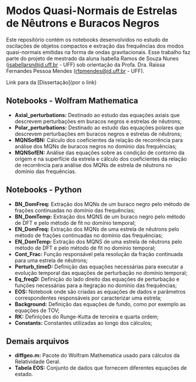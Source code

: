 # Modos Quasi-Normais de Estrelas de Nêutrons e Buracos Negros

Este reposítório contém os notebooks desenvolvidos no estudo de oscilações de objetos compactos e extração das frequências dos modos quasi-normais emitidas na forma de ondas gravitacionais. Esse trabalho faz parte do projeto de mestrado da aluna Isabella Ramos de Souza Nunes (isabellarsn@id.uff.br - UFF) sob orientação da Profa. Dra. Raissa Fernandes Pessoa Mendes (rfpmendes@id.uff.br - UFF).

Link para da [Dissertação](por o link)

## Notebooks - Wolfram Mathematica

*  **Axial_perturbations:** Destinado ao estudo das equações axiais que descrevem perturbações em buracos negros e estrelas de nêutrons;
*  **Polar_perturbations:** Destinado ao estudo das equações polares que descrevem perturbações em buracos negros e estrelas de nêutrons;
*  **MQNSofBN:** Cálculo dos coeficientes da relação de recorrência para análise dos MQNs de buracos negros no domínio das frequências;
*  **MQNSofEN:** Análise das equações sobre as condição de contorno da origem e na superfície da estrela e cálculo dos coeficientes da relação de recorrência para análise dos MQNs de estrela de nêutrons no domínio das frequências.

  ## Notebooks - Python
  
  *  **BN_DomFreq:** Extração dos MQNs de um buraco negro pelo método de frações continuadas no domínio das frequências;
  *  **BN_DomTemp:** Extração dos MQNS de um buraco negro pelo método de DFT e pelo método de fit no domínio temporal;
  *  **EN_DomFreq:** Extração dos MQNs de uma estrela de nêutrons pelo método de frações continuadas no domínio das frequências;
  *  **EN_DomTemp:** Extração dos MQNS de uma estrela de nêutrons pelo método de DFT e pelo método de fit no domínio temporal;
  *  **Cont_Frac:** Função responsável pela resolução da fração continuada para uma estrela de nêutrons;
  *  **Perturb_timeD:** Definição das equações necessárias para executar a evolução temporal das equações de perturbação no domínio temporal;
  *  **Eq_freqD:** Definição do lado direito das equações de perturbação e funções necessárias para a itegração no domínio das frequências;
  *  **EOS:** Notebook onde são criadas as equações de dados e parâmetros correspondentes responsáveis por caracterizar uma estrela;
  *  **Background:** Definição das equações de fundo, como por exemplo as equações de TOV;
  *  **RK:** Definições do Runge-Kutta de terceira e quarta ordem;
  *  **Constants:** Constantes utilizadas ao longo dos cálculos;

## Demais arquivos
* **diffgeo.m:** Pacote do Wolfram Mathematica usado para cálculos da Relatividade Geral.
* **Tabela EOS:** Conjunto de dados que fornecem diferentes equações de estado.




  
